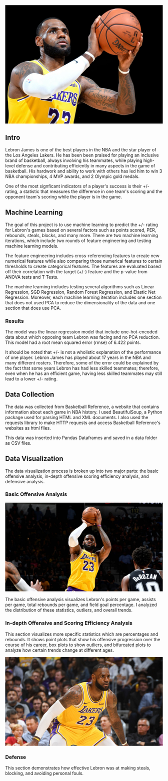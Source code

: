 <img src="Lebron_Images/lbj_intro.jpg" alt="Lebron James"/>
<h2>Intro</h2>
<p>
    Lebron James is one of the best players in the NBA and the star player of the Los Angeles Lakers. He has been been praised for playing an inclusive brand of basketball, always involving his teammates, while playing high-level defense and contributing efficiently in many aspects in the game of basketball. His hardwork and ability to work with others has led him to win 3 NBA championships, 4 MVP awards, and 2 Olympic gold medals.
</p>
<p>
    One of the most signficant indicators of a player's success is their +/- rating, a statistic that measures the difference in one team's scoring and the opponent team's scoring while the player is in the game.
</p>

<h2>Machine Learning</h2>
<p>
    The goal of this project is to use machine learning to predict the +/- rating for Lebron's games based on several factors such as points scored, PER, rebounds, steals, blocks, and many more. There are two machine learning iterations, which include two rounds of feature engineering and testing machine learning models.
</p>
<p>
    The feature engineering includes cross-referencing features to create new numerical features while also comparing those numerical features to certain thresholds to create categorical features. The features are evaluated based off their correlation with the target (+/-) feature and the p-value from ANOVA tests and T-Tests.
</p>
<p>
    The machine learning includes testing several algorithms such as Linear Regression, SGD Regression, Random Forest Regression, and Elastic Net Regression. Moreover, each machine learning iteration includes one section that does not used PCA to reduce the dimensionality of the data and one section that does use PCA. 
</p>
<h3>Results</h3>
<p>
    The model was the linear regression model that include one-hot-encoded data about which opposing team Lebron was facing and no PCA reduction. This model had a root mean squared error (rmse) of 6.422 points.
</p>
<p>
It should be noted that +/- is not a wholistic explanation of the performance of one player. Lebron James has played about 17 years in the NBA and many different rosters. Therefore, some of the error could be explained by the fact that some years Lebron has had less skilled teammates; therefore, even when he has an efficient game, having less skilled teammates may still lead to a lower +/- rating.
</p>

<h2>Data Collection</h2>
<p>
    The data was collected from Basketball Reference, a website that contains information about each game in NBA history. I used BeautifulSoup, a Python package used for parsing HTML and XML documents. I also used the requests library to make HTTP requests and access Basketball Reference's websites as html files.
</p>
<p>
    This data was inserted into Pandas Dataframes and saved in a data folder as CSV files.
</p>

<h2>Data Visualization</h2>
<p>
    The data visualization process is broken up into two major parts: the basic offensive analysis, in-depth offensive scoring efficiency analysis, and defensive analysis. 
</p>
<h3>Basic Offensive Analysis</h3>
<img src="Lebron_Images/lbj-shooting.jpg" alt="LBJ Shooting"/>
<p>
    The basic offensive analysis visualizes Lebron's points per game, assists per game, total rebounds per game, and field goal percentage. I analyzed the distribution of these statistics, outliers, and overall trends.
</p>
<h3>In-depth Offensive and Scoring Efficiency Analysis</h3>
<p>
    This section visualizes more specific statistics which are percentages and rebounds. It shows point plots that show his offensive progression over the course of his career, box plots to show outliers, and bifurcated plots to analyze how certain trends change at different ages. 
<p>
<img src="Lebron_Images/lbj-defense.jpg" alt="LBJ Defense">
<h3>Defense</h3>
<p>
    This section demonstrates how effective Lebron was at making steals, blocking, and avoiding personal fouls.
</p>

